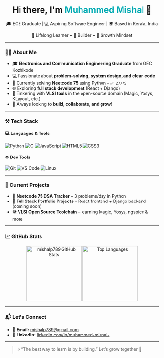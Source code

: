 <h1 align="center">Hi there, I'm <span style="color:#00ADB5;">Muhammed Mishal</span> 👋</h1>

<p align="center">
🎓 ECE Graduate | 💻 Aspiring Software Engineer | 🌍 Based in Kerala, India  
</p>

<p align="center">
🌱 Lifelong Learner • 🔧 Builder • 🚀 Growth Mindset
</p>

---

### 👨‍💻 About Me

- 🎓 **Electronics and Communication Engineering Graduate** from GEC Kozhikode  
- 💻 Passionate about **problem-solving, system design, and clean code**  
- 🐍 Currently solving **Neetcode 75** using Python – `✅ 27/75`  
- 🌐 Exploring **full stack development** (React + Django)  
- 🔬 Tinkering with **VLSI tools** in the open-source domain (Magic, Yosys, KLayout, etc.)  
- 🚀 Always looking to **build, collaborate, and grow**!

---

### ⚒️ Tech Stack

#### 💻 Languages & Tools
![Python](https://img.shields.io/badge/Python-3776AB?style=flat-square&logo=python&logoColor=white)
![C](https://img.shields.io/badge/C-00599C?style=flat-square&logo=c&logoColor=white)
![JavaScript](https://img.shields.io/badge/JavaScript-F7DF1E?style=flat-square&logo=javascript&logoColor=black)
![HTML5](https://img.shields.io/badge/HTML5-E34F26?style=flat-square&logo=html5&logoColor=white)
![CSS3](https://img.shields.io/badge/CSS3-1572B6?style=flat-square&logo=css3&logoColor=white)

#### ⚙️ Dev Tools
![Git](https://img.shields.io/badge/Git-F05032?style=flat-square&logo=git&logoColor=white)
![VS Code](https://img.shields.io/badge/VS%20Code-007ACC?style=flat-square&logo=visual-studio-code&logoColor=white)
![Linux](https://img.shields.io/badge/Linux-FCC624?style=flat-square&logo=linux&logoColor=black)

---

### 🚧 Current Projects

- 📘 **Neetcode 75 DSA Tracker** – 3 problems/day in Python  
- 🧩 **Full Stack Portfolio Projects** – React frontend + Django backend (coming soon)  
- 🛠 **VLSI Open Source Toolchain** – learning Magic, Yosys, ngspice & more

---

### 📈 GitHub Stats

<p align="center">
  <img src="https://github-readme-stats.vercel.app/api?username=mishalp789&show_icons=true&theme=radical" alt="mishalp789 GitHub Stats" height="180" />
  <img src="https://github-readme-stats.vercel.app/api/top-langs/?username=mishalp789&layout=compact&theme=radical" alt="Top Languages" height="180" />
</p>


---

### 📬 Let's Connect

- 📧 **Email:** [mishalp789@gmail.com](mailto:mishalp789@gmail.com)  
- 💼 **LinkedIn:** [linkedin.com/in/muhammed-mishal-](https://www.linkedin.com/in/muhammed-mishal-)

---

> ⚡ “The best way to learn is by building.” Let’s grow together 🚀
